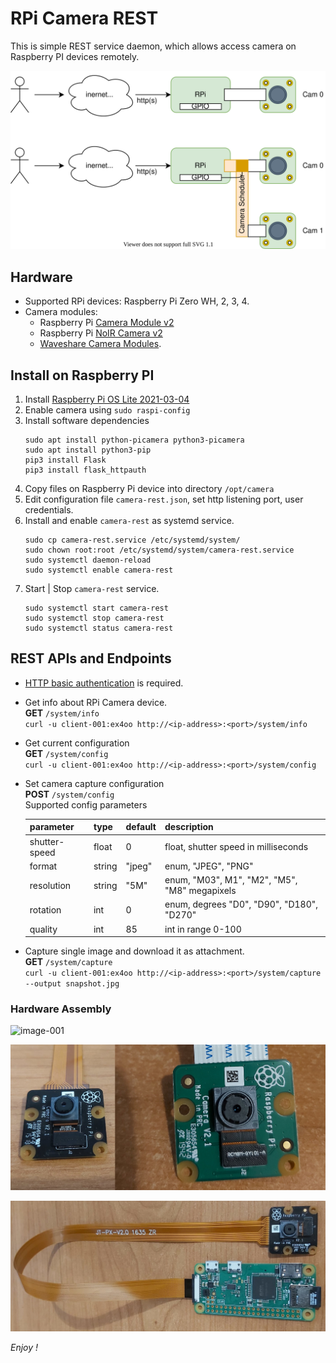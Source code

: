 # RPi Camera REST
This is simple REST service daemon, which allows access camera on Raspberry PI devices remotely.

![hw-arch](docs/rpi-camera-diagram.svg)

## Hardware
* Supported RPi devices: Raspberry Pi Zero WH, 2, 3, 4.
* Camera modules:
  * Raspberry Pi [Camera Module v2](https://www.raspberrypi.org/products/camera-module-v2/)
  * Raspberry Pi [NoIR Camera v2](https://www.raspberrypi.org/products/pi-noir-camera-v2/)
  * [Waveshare Camera Modules](https://www.waveshare.com/product/raspberry-pi/cameras.htm).

## Install on Raspberry PI
1. Install [Raspberry Pi OS Lite 2021-03-04](https://downloads.raspberrypi.org/raspios_lite_armhf/images/raspios_lite_armhf-2021-03-25/2021-03-04-raspios-buster-armhf-lite.zip)
2. Enable camera using ``sudo raspi-config``
3. Install software dependencies
   ```
   sudo apt install python-picamera python3-picamera
   sudo apt install python3-pip
   pip3 install Flask 
   pip3 install flask_httpauth
   ```
4. Copy files on Raspberry Pi device into directory ``/opt/camera`` 
5. Edit configuration file ``camera-rest.json``, 
   set http listening port, user credentials. 
6. Install and enable ``camera-rest`` as systemd service.
   ```
   sudo cp camera-rest.service /etc/systemd/system/
   sudo chown root:root /etc/systemd/system/camera-rest.service
   sudo systemctl daemon-reload
   sudo systemctl enable camera-rest
   ```
7. Start | Stop ``camera-rest`` service.
   ```
   sudo systemctl start camera-rest
   sudo systemctl stop camera-rest
   sudo systemctl status camera-rest
   ```

## REST APIs and Endpoints
* [HTTP basic authentication](https://en.wikipedia.org/wiki/Basic_access_authentication) is required.
* Get info about RPi Camera device.  
  __GET__ ``/system/info``  
  ``curl -u client-001:ex4oo http://<ip-address>:<port>/system/info``
* Get current configuration  
  __GET__ ``/system/config``  
  ``curl -u client-001:ex4oo http://<ip-address>:<port>/system/config``
* Set camera capture configuration   
  __POST__ ``/system/config``  
  Supported config parameters  

  |  parameter    | type   | default | description                                   |
  |---------------|--------|---------|-----------------------------------------------|
  | shutter-speed | float  | 0       | float, shutter speed in milliseconds          |
  | format        | string | "jpeg"  | enum, "JPEG", "PNG"                           |
  | resolution    | string | "5M"    | enum, "M03", M1", "M2", "M5", "M8" megapixels |
  | rotation      | int    | 0       | enum, degrees "D0", "D90", "D180", "D270"     |
  | quality       | int    | 85      | int in range 0-100                            |

* Capture single image and download it as attachment.   
  __GET__ ``/system/capture``  
  ``curl -u client-001:ex4oo http://<ip-address>:<port>/system/capture --output snapshot.jpg``  
  

### Hardware Assembly
![image-001](docs/image-001.jpg)

![image-002](docs/image-002.jpg)

![image-003](docs/image-003.jpg)
   
*Enjoy !*
